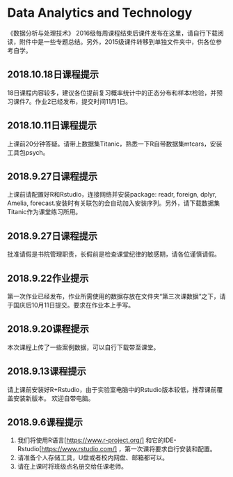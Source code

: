 # Data Analytics and Technology
《数据分析与处理技术》 2016级每周课程结束后课件发布在这里，请自行下载阅读，附件中是一些专题总结。另外，2015级课件转移到单独文件夹中，供各位参考自学。 

## 2018.10.18日课程提示 
18日课程内容较多，建议各位提前复习概率统计中的正态分布和样本t检验，并预习课件7。作业2已经发布，提交时间11月1日。

## 2018.10.11日课程提示 
上课前20分钟答疑。请带上数据集Titanic，熟悉一下R自带数据集mtcars，安装工具包psych。

## 2018.9.27日课程提示  
上课前请配置好R和Rstudio，连接网络并安装package: readr, foreign, dplyr, Amelia, forecast.安装时有关联包的会自动加入安装序列。另外，请下载数据集Titanic作为课堂练习所用。

## 2018.9.27日课程提示 
批准请假是书院管理职责，长假前是检查课堂纪律的敏感期，请各位谨慎请假。 

## 2018.9.22作业提示 
第一次作业已经发布，作业所需使用的数据存放在文件夹“第三次课数据”之下，请于国庆后10月11日提交。要求在作业本上手写。
## 2018.9.20课程提示 
本次课程上传了一些案例数据，可以自行下载带至课堂。 

## 2018.9.13课程提示  
请上课前安装好R+Rstudio，由于实验室电脑中的Rstudio版本较低，推荐课前覆盖安装新版本。 欢迎自带电脑。


## 2018.9.6课程提示 
1. 我们将使用R语言[https://www.r-project.org/] 和它的IDE-Rstudio[https://www.rstudio.com/] ，第一次课将要求自行安装和配置。  
2. 请准备个人存储工具，U盘或者校内网盘、邮箱都可以。  
3. 请在上课时将班级点名册交给任课老师。 
